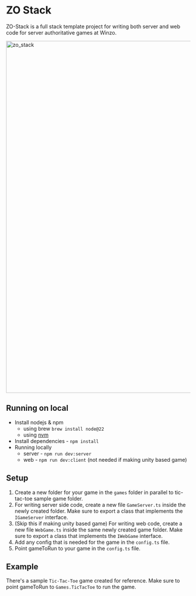 # ZO Stack

ZO-Stack is a full stack template project for writing both server and web code for server authoritative games at Winzo.

<img width="961" alt="zo_stack" src="https://github.com/user-attachments/assets/a6751a80-f571-48e7-8835-d1fac9ba60af">

## Running on local

- Install nodejs & npm
  - using brew `brew install node@22`
  - using [nvm](https://nodejs.org/en/download/package-manager) 
- Install dependencies - `npm install`
- Running locally
  - server - `npm run dev:server`
  - web - `npm run dev:client` (not needed if making unity based game)

## Setup

1. Create a new folder for your game in the `games` folder in parallel to tic-tac-toe sample game folder.
2. For writing server side code, create a new file `GameServer.ts` inside the newly created folder. Make sure to export a class that implements the `IGameServer` interface.
3. (Skip this if making unity based game) For writing web code, create a new file `WebGame.ts` inside the same newly created game folder. Make sure to export a class that implements the `IWebGame` interface.
4. Add any config that is needed for the game in the `config.ts` file.
5. Point gameToRun to your game in the `config.ts` file.

## Example

There's a sample `Tic-Tac-Toe` game created for reference. Make sure to point gameToRun to `Games.TicTacToe` to run the game.

